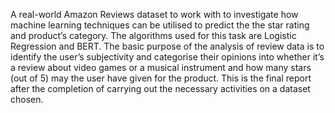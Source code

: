A real-world Amazon Reviews dataset to work with to investigate how machine learning techniques can be utilised to predict the the star rating and product’s category. The algorithms used for this task are Logistic Regression and BERT. The basic
purpose of the analysis of review data is to identify the user’s subjectivity
and categorise their opinions into whether it’s a review
about video games or a musical instrument and how many stars
(out of 5) may the user have given for the product. This is the final
report after the completion of carrying out the necessary activities
on a dataset chosen.

